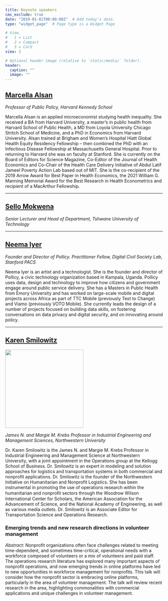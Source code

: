 ```yaml
---
title: Keynote speakers
cms_exclude: true
date: "2019-01-01T00:00:00Z"  # Add today's date.
type: "widget_page"  # Page type is a Widget Page

# View.
#   1 = List
#   2 = Compact
#   3 = Card
view: 2

# Optional header image (relative to `static/media/` folder).
header:
  caption: ""
  image: ""
---
```


## [Marcella Alsan](https://www.hks.harvard.edu/faculty/marcella-alsan)
*Professor of Public Policy, Harvard Kennedy School*

Marcella Alsan is an applied microeconomist studying health inequality. She received a BA from Harvard University, a master’s in public health from Harvard School of Public Health, a MD from Loyola University Chicago Stritch School of Medicine, and a PhD in Economics from Harvard University. Alsan trained at Brigham and Women’s Hospital Hiatt Global Health Equity Residency Fellowship – then combined the PhD with an Infectious Disease Fellowship at Massachusetts General Hospital. Prior to returning to Harvard she was on faculty at Stanford. She is currently on the Board of Editors for Science Magazine, Co-Editor of the Journal of Health Economics and Co-Chair of the Health Care Delivery Initiative of Abdul Latif Jameel Poverty Action Lab based out of MIT. She is the co-recipient of the 2019 Arrow Award for Best Paper in Health Economics, the 2021 William G. Manning Memorial Award for the Best Research in Health Econometrics and recipient of a MacArthur Fellowship.

- - -

## [Sello Mokwena](https://za.linkedin.com/in/sello-mokwena-a3a01b3b)
*Senior Lecturer and Head of Department, Tshwane University of Technology*

- - -

## [Neema Iyer](https://pacscenter.stanford.edu/person/neema-iyer/) 
*Founder and Director of Pollicy. Practitioner Fellow, Digital Civil Society Lab, Stanford PACS*

Neema Iyer is an artist and a technologist. She is the founder and director of Pollicy, a civic technology organization based in Kampala, Uganda. Pollicy uses data, design and technology to improve how citizens and government engage around public service delivery. She has a Masters in Public Health from Emory University and has worked on large-scale mobile and digital projects across Africa as part of TTC Mobile (previously Text to Change) and Viamo (previously VOTO Mobile). She currently leads the design of a number of projects focused on building data skills, on fostering conversations on data privacy and digital security, and on innovating around policy.

- - -

## [Karen Smilowitz](https://www.mccormick.northwestern.edu/research-faculty/directory/profiles/smilowitz-karen.html)

<img src='https://eaamo.org/images/smilowitz-karen.jpg' width=250 height=250 />

*James N. and Margie M. Krebs Professor in Industrial Engineering and Management Sciences, Northwestern University*

Dr. Karen Smilowitz is the James N. and Margie M. Krebs Professor in Industrial Engineering and Management Science at Northwestern University, with a joint appointment in the Operations group at the Kellogg School of Business. Dr. Smilowitz is an expert in modeling and solution approaches for logistics and transportation systems in both commercial and nonprofit applications. Dr. Smilowitz is the founder of the Northwestern Initiative on Humanitarian and Nonprofit Logistics. She has been instrumental in promoting the use of operations research within the humanitarian and nonproﬁt sectors through the Woodrow Wilson International Center for Scholars, the American Association for the Advancement of Science, and the National Academy of Engineering, as well as various media outlets. Dr. Smilowitz is an Associate Editor for Transportation Science and Operations Research.

### Emerging trends and new research directions in volunteer management

*Abstract*: Nonprofit organizations often face challenges related to meeting time-dependent, and sometimes time-critical, operational needs with a workforce composed of volunteers or a mix of volunteers and paid staff.  The operations research literature has explored many important aspects of nonprofit operations, and now emerging trends in online platforms have led to new opportunities in workforce management for nonprofits.  This talk will consider how the nonprofit sector is embracing online platforms, particularly in the area of volunteer management.  The talk will review recent research in the area, highlighting commonalities with commercial applications and unique challenges in volunteer management.

